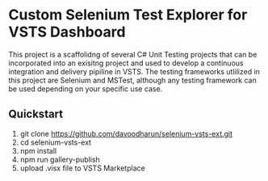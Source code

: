 # Custom Selenium Test Explorer for VSTS Dashboard
This project is a scaffolidng of several C# Unit Testing projects that can be incorporated into an exisitng project and used to develop a continuous integration and delivery pipiline in VSTS. The testing frameworks utlilized in this project are Selenium and MSTest, although any testing framework can be used depending on your specific use case. 
## Quickstart
1. git clone https://github.com/davoodharun/selenium-vsts-ext.git
2. cd selenium-vsts-ext
3. npm install
4. npm run gallery-publish
5. upload .visx file to VSTS Marketplace
